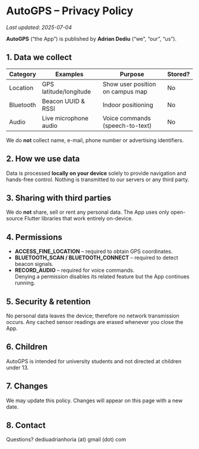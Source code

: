 # AutoGPS – Privacy Policy
_Last updated: 2025-07-04_

**AutoGPS** (“the App”) is published by **Adrian Dediu** (“we”, “our”, “us”).  


## 1. Data we collect
| Category | Examples | Purpose | Stored? |
|----------|----------|---------|---------|
| Location | GPS latitude/longitude | Show user position on campus map | No |
| Bluetooth | Beacon UUID & RSSI | Indoor positioning | No |
| Audio | Live microphone audio | Voice commands (speech-to-text) | No |

We do **not** collect name, e-mail, phone number or advertising identifiers.

## 2. How we use data
Data is processed **locally on your device** solely to provide navigation and
hands-free control. Nothing is transmitted to our servers or any third party.

## 3. Sharing with third parties
We do **not** share, sell or rent any personal data. The App uses only
open-source Flutter libraries that work entirely on-device.

## 4. Permissions
* **ACCESS_FINE_LOCATION** – required to obtain GPS coordinates.  
* **BLUETOOTH_SCAN / BLUETOOTH_CONNECT** – required to detect beacon signals.  
* **RECORD_AUDIO** – required for voice commands.  
Denying a permission disables its related feature but the App continues running.

## 5. Security & retention
No personal data leaves the device; therefore no network transmission occurs.
Any cached sensor readings are erased whenever you close the App.

## 6. Children
AutoGPS is intended for university students and not directed at children under 13.

## 7. Changes
We may update this policy. Changes will appear on this page with a new date.

## 8. Contact
Questions?  dediuadrianhoria (at) gmail (dot) com
